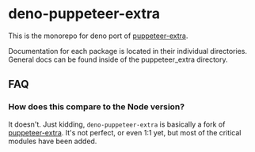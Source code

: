 # deno-puppeteer-extra

This is the monorepo for deno port of
[puppeteer-extra](https://github.com/berstend/puppeteer-extra).

Documentation for each package is located in their individual directories.
General docs can be found inside of the puppeteer_extra directory.

## FAQ

### How does this compare to the Node version?

It doesn't. Just kidding, `deno-puppeteer-extra` is basically a fork of
[puppeteer-extra](https://github.com/berstend/puppeteer-extra). It's not
perfect, or even 1:1 yet, but most of the critical modules have been added.
